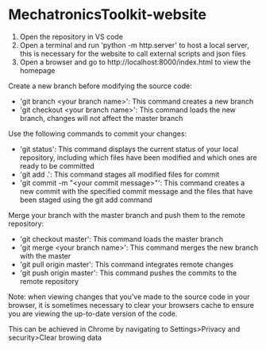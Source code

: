 # MechatronicsToolkit-website
1. Open the repository in VS code
2. Open a terminal and run 'python -m http.server' to host a local server, this is necessary for the website to call external scripts and json files
3. Open a browser and go to http://localhost:8000/index.html to view the homepage

Create a new branch before modifying the source code:

* 'git branch \<your branch name\>': This command creates a new branch
* 'git checkout \<your branch name\>': This command loads the new branch, changes will not affect the master branch

Use the following commands to commit your changes:

* 'git status': This command displays the current status of your local repository, including which files have been modified and which ones are ready to be committed
* 'git add .': This command stages all modified files for commit
* 'git commit -m "\<your commit message\>"': This command creates a new commit with the specified commit message and the files that have been staged using the git add command

Merge your branch with the master branch and push them to the remote repository:

* 'git checkout master': This command loads the master branch
* 'git merge \<your branch name\>': This command merges the new branch with the master
* 'git pull origin master': This command integrates remote changes
* 'git push origin master': This command pushes the commits to the remote repository

Note: when viewing changes that you've made to the source code in your browser, it is sometimes necessary to clear your browsers cache to ensure you are viewing the up-to-date version of the code.

This can be achieved in Chrome by navigating to Settings>Privacy and security>Clear browing data
